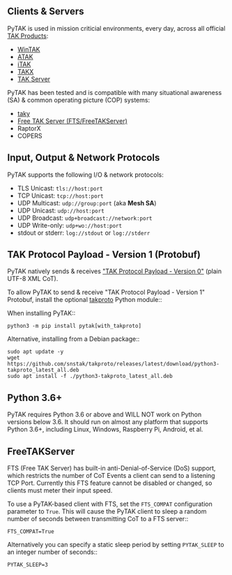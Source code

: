 ## Clients & Servers

PyTAK is used in mission criticial environments, every day, across all official 
[TAK Products](https://tak.gov>):

* [WinTAK](https://tak.gov/)
* [ATAK](https://play.google.com/store/apps/details?id=com.atakmap.app.civ)
* [iTAK](https://apps.apple.com/us/app/itak/id1561656396)
* [TAKX](https://tak.gov/)
* [TAK Server](https://tak.gov/)

PyTAK has been tested and is compatible with many situational awareness (SA) & common 
operating picture (COP) systems:

* [taky](https://github.com/tkuester/taky)
* [Free TAK Server (FTS/FreeTAKServer)](https://github.com/FreeTAKTeam/FreeTakServer)
* RaptorX
* COPERS


## Input, Output & Network Protocols

PyTAK supports the following I/O & network protocols:

* TLS Unicast: ``tls://host:port``
* TCP Unicast: ``tcp://host:port``
* UDP Multicast: ``udp://group:port`` (aka **Mesh SA**)
* UDP Unicast: ``udp://host:port``
* UDP Broadcast: ``udp+broadcast://network:port``
* UDP Write-only: ``udp+wo://host:port``
* stdout or stderr: ``log://stdout`` or ``log://stderr``


## TAK Protocol Payload - Version 1 (Protobuf)

PyTAK natively sends & receives ["TAK Protocol Payload - Version 0"](https://github.com/deptofdefense/AndroidTacticalAssaultKit-CIV/blob/master/commoncommo/core/impl/protobuf/protocol.txt) (plain UTF-8 XML CoT).

To allow PyTAK to send & receive "TAK Protocol Payload - Version 1" Protobuf, install the optional [takproto](https://github.com/snstac/takproto) Python module::

When installing PyTAK::

    python3 -m pip install pytak[with_takproto]

Alternative, installing from a Debian package::

    sudo apt update -y
    wget https://github.com/snstak/takproto/releases/latest/download/python3-takproto_latest_all.deb
    sudo apt install -f ./python3-takproto_latest_all.deb


## Python 3.6+

PyTAK requires Python 3.6 or above and WILL NOT work on Python versions below 3.6. It 
should run on almost any platform that supports Python 3.6+, including Linux, Windows, 
Raspberry Pi, Android, et al.


## FreeTAKServer

FTS (Free TAK Server) has built-in anti-Denial-of-Service (DoS) support, which 
restricts the number of CoT Events a client can send to a listening TCP Port. 
Currently this FTS feature cannot be disabled or changed, so clients must meter 
their input speed.

To use a PyTAK-based client with FTS, set the ``FTS_COMPAT`` configuration parameter 
to ``True``. This will cause the PyTAK client to sleep a random number of seconds 
between transmitting CoT to a FTS server::

    FTS_COMPAT=True

Alternatively you can specify a static sleep period by setting ``PYTAK_SLEEP`` to an 
integer number of seconds::

    PYTAK_SLEEP=3

